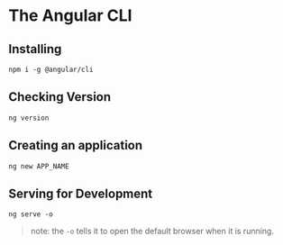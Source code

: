# The Angular CLI

## Installing

```shell
npm i -g @angular/cli
```

## Checking Version

```shell
ng version
```

## Creating an application

```shell
ng new APP_NAME
```

## Serving for Development

```shell
ng serve -o
```

> note: the `-o` tells it to open the default browser when it is running.



